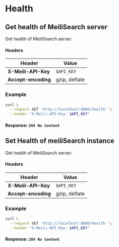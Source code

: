 # Health

## Get health of MeiliSearch server
<RouteHighlighter method="GET" route="/health"/>

Get health of MeiliSearch server.

#### Headers

| Header              | Value         |
|---------------------|---------------|
| **X-Meili-API-Key** | `$API_KEY`    |
| **Accept-encoding** | gzip, deflate |


### Example

```bash
curl \
  --request GET 'http://localhost:8080/health' \
  --header "X-Meili-API-Key: $API_KEY"
```

#### Response: `204 No Content`


## Set Health of meiliSearch instance

<RouteHighlighter method="POST" route="/health"/>

Get health of MeiliSearch server.

#### Headers

| Header              | Value         |
|---------------------|---------------|
| **X-Meili-API-Key** | `$API_KEY`    |
| **Accept-encoding** | gzip, deflate |


### Example

```bash
curl \
  --request GET 'http://localhost:8080/health' \
  --header "X-Meili-API-Key: $API_KEY"
```

#### Response: `204 No Content`
